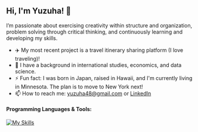 ## Hi, I'm Yuzuha! 👋

I’m passionate about exercising creativity within structure and organization, problem solving through critical thinking, and continuously learning and developing my skills.

- ✈️ My most recent project is a travel itinerary sharing platform (I love traveling)!
- 💬 I have a background in international studies, economics, and data science. 
- ⚡ Fun fact: I was born in Japan, raised in Hawaii, and I'm currently living in Minnesota. The plan is to move to New York next!
- 📫 How to reach me: yuzuha48@gmail.com or [LinkedIn](https://www.linkedin.com/in/yuzuha-shibata/)

#### Programming Languages & Tools:
[![My Skills](https://skillicons.dev/icons?i=html,css,js,py,flask,mysql,bootstrap,github,r&theme=light)](https://skillicons.dev)
